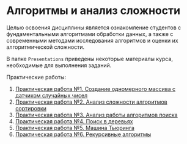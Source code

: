 # Алгоритмы и анализ сложности

Целью освоения дисциплины является ознакомление студентов с фундаментальными алгоритмами обработки данных, а также с современными методами исследования алгоритмов и оценки их алгоритмической сложности.

В папке `Presentations` приведены некоторые материалы курса, необходимые для выполнения заданий.

Практические работы:

1. [Практическая работа №1. Создание одномерного массива с датчиком случайных чисел](Lab_01.md)
2. [Практическая работа №2. Анализ сложности алгоритмов сортировки](Lab_02.md)
3. [Практическая работа №3. Анализ работы алгоритмов поиска](Lab_03.md)
4. [Практическая работа №4. Поиск в деревьях](Lab_04.md)
5. [Практическая работа №5. Машина Тьюринга](Lab_05.md)
6. [Практическая работа №6. Рекурсивные алгоритмы](Lab_06.md)
